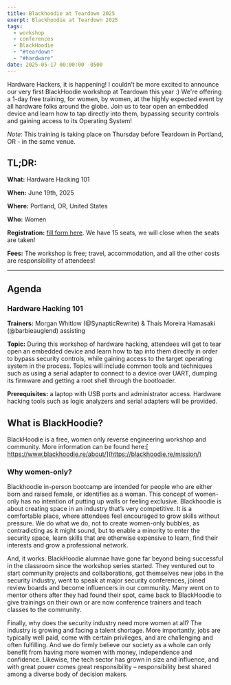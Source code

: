 ```yaml
---
title: Blackhoodie at Teardown 2025
exerpt: Blackhoodie at Teardown 2025
tags:
  - workshop
  - conferences
  - BlackHoodie
  - "#teardown"
  - "#hardware"
date: 2025-05-17 00:00:00 -0500
---
```


Hardware Hackers, it is happening! I couldn’t be more excited to announce our very first BlackHoodie workshop at Teardown this year :) We're offering a 1-day free training, for women, by women, at the highly expected event by all hardware folks around the globe. Join us to tear open an embedded device and learn how to tap directly into them, bypassing security controls and gaining access to its Operating System!

*Note*: This training is taking place on Thursday before Teardown in Portland, OR - in the same venue.

## **TL;DR:**

**What:** Hardware Hacking 101

**When:** June 19th, 2025

**Where:** Portland, OR, United States

**Who:** Women

**Registration:** [fill form here](https://forms.gle/e9tjxd45dBuxgh7VA). We have 15 seats, we will close when the seats are taken!

**Fees:** The workshop is free; travel, accommodation, and all the other costs are responsibility of attendees!

---

## **Agenda**

### Hardware Hacking 101

**Trainers:** Morgan Whitlow (@SynapticRewrite) & Thaís Moreira Hamasaki (@barbieauglend) assisting 

**Topic:** During this workshop of hardware hacking, attendees will get to tear open an embedded device and learn how to tap into them directly in order to bypass security controls, while gaining access to the target operating system in the process. Topics will include common tools and techniques such as using a serial adapter to connect to a device over UART, dumping its firmware and getting a root shell through the bootloader.

**Prerequisites:** a laptop with USB ports and administrator access. Hardware hacking tools such as logic analyzers and serial adapters will be provided.

## **What is BlackHoodie?**

BlackHoodie is a free, women only reverse engineering workshop and community. More information can be found here:[ https://www.blackhoodie.re/about/](https://blackhoodie.re/mission/)


### **Why women-only?**

Blackhoodie in-person bootcamp are intended for people who are either born and raised female, or identifies as a woman. This concept of women-only has no intention of putting up walls or feeling exclusive. Blackhoodie is about creating space in an industry that’s very competitive. It is a comfortable place, where attendees feel encouraged to grow skills without pressure. We do what we do, not to create women-only bubbles, as contradicting as it might sound, but to enable a minority to enter the security space, learn skills that are otherwise expensive to learn, find their interests and grow a professional network.

And, it works. BlackHoodie alumnae have gone far beyond being successful in the classroom since the workshop series started. They ventured out to start community projects and collaborations, got themselves new jobs in the security industry, went to speak at major security conferences, joined review boards and become influencers in our community. Many went on to mentor others after they had found their spot, came back to BlackHoodie to give trainings on their own or are now conference trainers and teach classes to the community.

Finally, why does the security industry need more women at all? The industry is growing and facing a talent shortage. More importantly, jobs are typically well paid, come with certain privileges, and are challenging and often fulfilling. And we do firmly believe our society as a whole can only benefit from having more women with money, independence and confidence. Likewise, the tech sector has grown in size and influence, and with great power comes great responsibility – responsibility best shared among a diverse body of decision makers.
